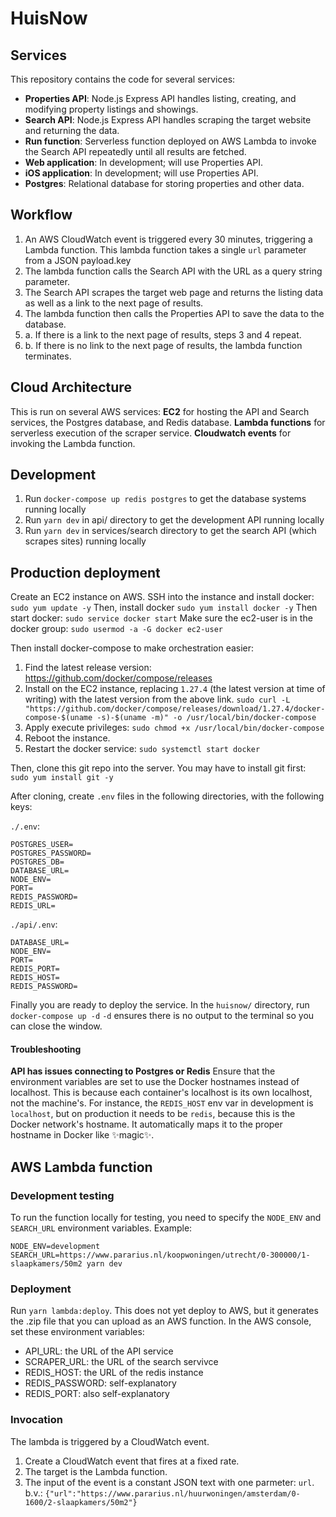 # HuisNow

## Services
This repository contains the code for several services:
- **Properties API**: Node.js Express API handles listing, creating, and modifying property listings and showings.
- **Search API**: Node.js Express API handles scraping the target website and returning the data.
- **Run function**: Serverless function deployed on AWS Lambda to invoke the Search API repeatedly until all results are fetched.
- **Web application**: In development; will use Properties API.
- **iOS application**: In development; will use Properties API.
- **Postgres**: Relational database for storing properties and other data.

## Workflow
1. An AWS CloudWatch event is triggered every 30 minutes, triggering a Lambda function. This lambda function takes a single `url` parameter from a JSON payload.key
2. The lambda function calls the Search API with the URL as a query string parameter.
3. The Search API scrapes the target web page and returns the listing data as well as a link to the next page of results.
4. The lambda function then calls the Properties API to save the data to the database.
5. a. If there is a link to the next page of results, steps 3 and 4 repeat.
5. b. If there is no link to the next page of results, the lambda function terminates.

## Cloud Architecture
This is run on several AWS services:
**EC2** for hosting the API and Search services, the Postgres database, and Redis database.
**Lambda functions** for serverless execution of the scraper service.
**Cloudwatch events** for invoking the Lambda function.

## Development
1. Run `docker-compose up redis postgres` to get the database systems running locally
2. Run `yarn dev` in api/ directory to get the development API running locally
3. Run `yarn dev` in services/search directory to get the search API (which scrapes sites) running locally

## Production deployment
Create an EC2 instance on AWS. SSH into the instance and install docker:
`sudo yum update -y`
Then, install docker
`sudo yum install docker -y`
Then start docker:
`sudo service docker start`
Make sure the ec2-user is in the docker group:
`sudo usermod -a -G docker ec2-user`

Then install docker-compose to make orchestration easier:
1. Find the latest release version: https://github.com/docker/compose/releases
2. Install on the EC2 instance, replacing `1.27.4` (the latest version at time of writing) with the latest version from the above link.
`sudo curl -L "https://github.com/docker/compose/releases/download/1.27.4/docker-compose-$(uname -s)-$(uname -m)" -o /usr/local/bin/docker-compose`
3. Apply execute privileges:
`sudo chmod +x /usr/local/bin/docker-compose`
4. Reboot the instance.
5. Restart the docker service: `sudo systemctl start docker`

Then, clone this git repo into the server. You may have to install git first: `sudo yum install git -y`

After cloning, create `.env` files in the following directories, with the following keys:

`./.env`:
```
POSTGRES_USER=
POSTGRES_PASSWORD=
POSTGRES_DB=
DATABASE_URL=
NODE_ENV=
PORT=
REDIS_PASSWORD=
REDIS_URL=
```

`./api/.env`:
```
DATABASE_URL=
NODE_ENV=
PORT=
REDIS_PORT=
REDIS_HOST=
REDIS_PASSWORD=
```

Finally you are ready to deploy the service. In the `huisnow/` directory, run `docker-compose up -d` `-d` ensures there is no output to the terminal so you can close the window.

#### Troubleshooting
**API has issues connecting to Postgres or Redis**
Ensure that the environment variables are set to use the Docker hostnames instead of localhost. This is because each container's localhost is its own localhost, not the machine's. For instance, the `REDIS_HOST` env var in development is `localhost`, but on production it needs to be `redis`, because this is the Docker network's hostname. It automatically maps it to the proper hostname in Docker like ✨magic✨.


## AWS Lambda function
### Development testing
To run the function locally for testing, you need to specify the `NODE_ENV` and `SEARCH_URL` environment variables. Example:
```
NODE_ENV=development SEARCH_URL=https://www.pararius.nl/koopwoningen/utrecht/0-300000/1-slaapkamers/50m2 yarn dev
```

### Deployment
Run `yarn lambda:deploy`. This does not yet deploy to AWS, but it generates the .zip file that you can upload as an AWS function.
In the AWS console, set these environment variables:
- API_URL: the URL of the API service
- SCRAPER_URL: the URL of the search servivce
- REDIS_HOST: the URL of the redis instance
- REDIS_PASSWORD: self-explanatory
- REDIS_PORT: also self-explanatory

### Invocation
The lambda is triggered by a CloudWatch event.
1. Create a CloudWatch event that fires at a fixed rate.
2. The target is the Lambda function.
3. The input of the event is a constant JSON text with one parmeter: `url`. b.v.: `{"url":"https://www.pararius.nl/huurwoningen/amsterdam/0-1600/2-slaapkamers/50m2"}`


